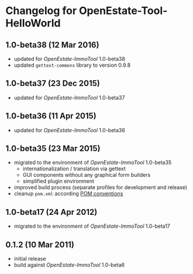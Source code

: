 Changelog for OpenEstate-Tool-HelloWorld
========================================


1.0-beta38 (12 Mar 2016)
------------------------

-   updated for *OpenEstate-ImmoTool* 1.0-beta38
-   updated `gettext-commons` library to version 0.9.8


1.0-beta37 (23 Dec 2015)
------------------------

-   updated for *OpenEstate-ImmoTool* 1.0-beta37


1.0-beta36 (11 Apr 2015)
------------------------

-   updated for *OpenEstate-ImmoTool* 1.0-beta36


1.0-beta35 (23 Mar 2015)
------------------------

-   migrated to the environment of *OpenEstate-ImmoTool* 1.0-beta35
    -   internationalization / translation via gettext
    -   GUI components without any graphical form builders
    -   simplified plugin environment
-   improved build process (separate profiles for development and release)
-   cleanup `pom.xml` according [POM conventions](http://maven.apache.org/developers/conventions/code.html#POM_Code_Convention)


1.0-beta17 (24 Apr 2012)
------------------------

-   migrated to the environment of *OpenEstate-ImmoTool* 1.0-beta17


0.1.2 (10 Mar 2011)
-------------------

-   initial release
-   build against *OpenEstate-ImmoTool* 1.0-beta6
